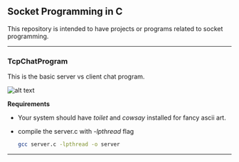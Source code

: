 ## Socket Programming in C

This repository is intended to have projects or programs related to socket programming.

---

### TcpChatProgram

This is the basic server vs client chat program.

![alt text](https://i.imgur.com/6rouEfS.png "Screenshot of TCP Chat Program")

**Requirements**

* Your system should have _toilet_ and _cowsay_ installed for fancy ascii art.

* compile the server.c with _-lpthread_ flag
  ```bash
  gcc server.c -lpthread -o server
  ```

---
